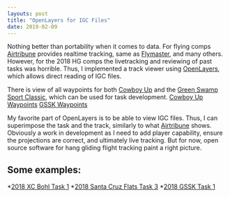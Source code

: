 ```yaml
---
layouts: post
title: "OpenLayers for IGC Files"
date: 2019-02-09
---
```


Nothing better than portability when it comes to data. For flying comps [Airtribune](https://airtribune.com/) provides realtime tracking, same as [Flymaster](https://www.flymaster.net/), and many others.
However, for the 2018 HG comps the livetracking and reviewing of past tasks was horrible. Thus, I implemented a track viewer using [OpenLayers](https://openlayers.org/), which allows direct reading of IGC files.

There is view of all waypoints for both [Cowboy Up](http://www.cuhanggliding.com) and the [Green Swamp Sport Classic](https://airtribune.com/2019-green-swamp-sport-klassic/info), which can be used for task development. 
[Cowboy Up Waypoints](https://f0n.github.io/xcbohl/waypoints)
[GSSK Waypoints](https://f0n.github.io/GSSK/waypoints)

My favorite part of OpenLayers is to be able to view IGC files. Thus, I can superimpose the task and the track, similarly to what [Airtribune](https://airtribune.com/) shows. Obviously a work in development as I need to add player capability, ensure the projections are correct, and ultimately live tracking. But for now, open source software for hang gliding flight tracking paint a right picture.

Some examples: 
--------------

  *[2018 XC Bohl Task 1](https://f0n.github.io/xcbohl/task1)
  *[2018 Santa Cruz Flats Task 3](https://f0n.github.io/xcbohl/scfr3)
  *[2018 GSSK Task 1](https://f0n.github.io/GSSK/task1/)
